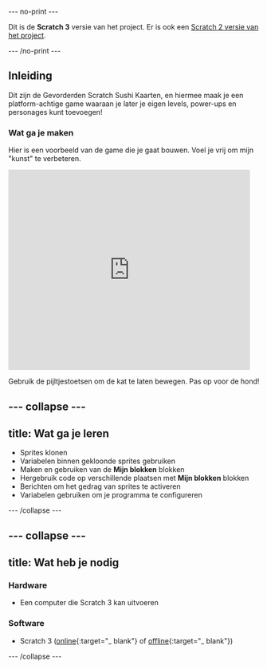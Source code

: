\--- no-print \---

Dit is de **Scratch 3** versie van het project. Er is ook een [Scratch 2 versie van het project](https://projects.raspberrypi.org/en/projects/cd-advanced-scratch-sushi-scratch2).

\--- /no-print \---

## Inleiding

Dit zijn de Gevorderden Scratch Sushi Kaarten, en hiermee maak je een platform-achtige game waaraan je later je eigen levels, power-ups en personages kunt toevoegen!

### Wat ga je maken

Hier is een voorbeeld van de game die je gaat bouwen. Voel je vrij om mijn "kunst" te verbeteren.

<div class="scratch-preview">
  <iframe allowtransparency="true" width="485" height="402" src="https://scratch.mit.edu/projects/embed/223694539/?autostart=false" frameborder="0"></iframe>
</div>

Gebruik de pijltjestoetsen om de kat te laten bewegen. Pas op voor de hond!

## \--- collapse \---

## title: Wat ga je leren

+ Sprites klonen
+ Variabelen binnen gekloonde sprites gebruiken
+ Maken en gebruiken van de **Mijn blokken** blokken
+ Hergebruik code op verschillende plaatsen met **Mijn blokken** blokken
+ Berichten om het gedrag van sprites te activeren
+ Variabelen gebruiken om je programma te configureren

\--- /collapse \---

## \--- collapse \---

## title: Wat heb je nodig

### Hardware

+ Een computer die Scratch 3 kan uitvoeren

### Software

+ Scratch 3 ([online](https://scratch.mit.edu/projects/editor/){:target="_ blank"} of [offline](https://scratch.mit.edu/download/){:target="_ blank"})

\--- /collapse \---